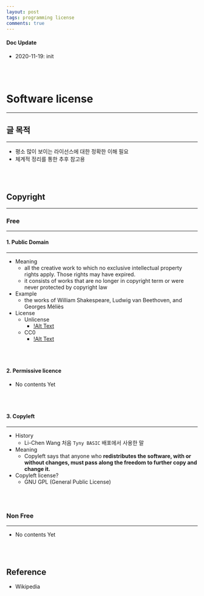 ```yaml
---
layout: post
tags: programming license
comments: true
---
```


#### Doc Update

* 2020-11-19: init
<br/>
<br/>

# Software license

---

## 글 목적

---

* 평소 많이 보이는 라이선스에 대한 정확한 이해 필요
* 체계적 정리를 통한 추후 참고용
<br/>
<br/>


## Copyright

---

### Free

---

#### 1. Public Domain

---

* Meaning
    * all the creative work to which no exclusive intellectual property rights apply. Those rights may have expired.
    * it consists of works that are no longer in copyright term or were never protected by copyright law
* Example
    * the works of William Shakespeare, Ludwig van Beethoven, and Georges Méliès 
* License
    * Unlicense
        * [!Alt Text](https://en.wikipedia.org/wiki/File:PD-icon-black.svg)
    * CC0
        * [!Alt Text](https://en.wikipedia.org/wiki/File:Cc-zero.svg)
<br/>
<br/>

#### 2. Permissive licence 

* No contents Yet
<br/>
<br/>

#### 3. Copyleft

---

* History
    * Li-Chen Wang 처음 `Tyny BASIC` 배포에서 사용한 말
* Meaning
    * Copyleft says that anyone who **redistributes the software, with or without changes, must pass along the freedom to further copy and change it.**
* Copyleft license?
    * GNU GPL (General Public License)
<br/>
<br/>

### Non Free

---

* No contents Yet
<br/>
<br/>

## Reference

* Wikipedia
